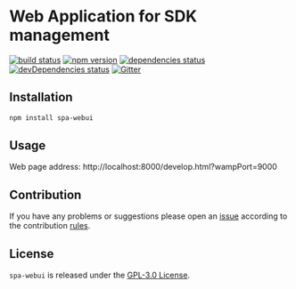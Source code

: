 Web Application for SDK management
==================================

[![build status](https://img.shields.io/travis/spasdk/webui.svg?style=flat-square)](https://travis-ci.org/spasdk/webui)
[![npm version](https://img.shields.io/npm/v/spa-webui.svg?style=flat-square)](https://www.npmjs.com/package/spa-webui)
[![dependencies status](https://img.shields.io/david/spasdk/webui.svg?style=flat-square)](https://david-dm.org/spasdk/webui)
[![devDependencies status](https://img.shields.io/david/dev/spasdk/webui.svg?style=flat-square)](https://david-dm.org/spasdk/webui?type=dev)
[![Gitter](https://img.shields.io/badge/gitter-join%20chat-blue.svg?style=flat-square)](https://gitter.im/DarkPark/spasdk)


## Installation ##

```bash
npm install spa-webui
```


## Usage ##

Web page address: http://localhost:8000/develop.html?wampPort=9000


## Contribution ##

If you have any problems or suggestions please open an [issue](https://github.com/spasdk/webui/issues)
according to the contribution [rules](.github/contributing.md).


## License ##

`spa-webui` is released under the [GPL-3.0 License](http://opensource.org/licenses/GPL-3.0).
